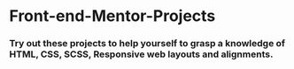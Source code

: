 # Front-end-Mentor-Projects
### Try out these projects to help yourself to grasp a knowledge of HTML, CSS, SCSS, Responsive web layouts and alignments.